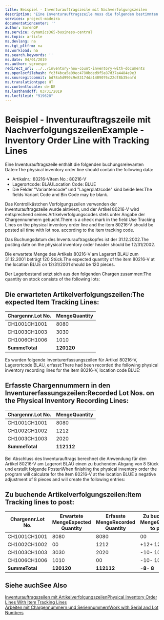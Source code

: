 ```yaml
---
title: Beispiel - Inventurauftragszeile mit Nachverfolgungszeilen
description: 'Eine Inventurauftragszeile muss die folgenden bestimmten Daten enthalten:'
services: project-madeira
documentationcenter: ''
author: SorenGP
ms.service: dynamics365-business-central
ms.topic: article
ms.devlang: na
ms.tgt_pltfrm: na
ms.workload: na
ms.search.keywords: ''
ms.date: 04/01/2019
ms.author: sgroespe
redirect_url: ../../inventory-how-count-inventory-with-documents
ms.openlocfilehash: fc3f4bca5a09ec4780bded9f5e87d37a4484e9e3
ms.sourcegitcommit: bd78a5d990c9e83174da1409076c22df8b35eafd
ms.translationtype: HT
ms.contentlocale: de-DE
ms.lasthandoff: 03/31/2019
ms.locfileid: "919628"
---
```

# <a name="example---inventory-order-line-with-tracking-lines"></a><span data-ttu-id="afef5-103">Beispiel - Inventurauftragszeile mit Nachverfolgungszeilen</span><span class="sxs-lookup"><span data-stu-id="afef5-103">Example - Inventory Order Line with Tracking Lines</span></span>
<span data-ttu-id="afef5-104">Eine Inventurauftragszeile enthält die folgenden buchungsrelevanten Daten:</span><span class="sxs-lookup"><span data-stu-id="afef5-104">The physical inventory order line should contain the following data:</span></span>  

- <span data-ttu-id="afef5-105">Artikelnr.: 80216-V</span><span class="sxs-lookup"><span data-stu-id="afef5-105">Item No.: 80216-V</span></span>  
- <span data-ttu-id="afef5-106">Lagerortcode: BLAU</span><span class="sxs-lookup"><span data-stu-id="afef5-106">Location Code: BLUE</span></span>  
- <span data-ttu-id="afef5-107">Die Felder "Variantencode" und "Lagerplatzcode" sind beide leer.</span><span class="sxs-lookup"><span data-stu-id="afef5-107">The fields Variant Code and Bin Code may be blank.</span></span>  

<span data-ttu-id="afef5-108">Das Kontrollkästchen Verfolgungszeilen verwenden der Inventurauftragszeile wurde aktiviert, und der Artikel 80216-V wird entsprechend seines Artikelverfolgungscodes stets unter Angabe der Chargennummern gebucht.</span><span class="sxs-lookup"><span data-stu-id="afef5-108">There is a check mark in the field Use Tracking Lines on the physical inventory order line and the item 80216-V should be posted all time with lot nos. according to the item tracking code.</span></span>  

<span data-ttu-id="afef5-109">Das Buchungsdatum des Inventurauftragskopfes ist der 31.12.2002.</span><span class="sxs-lookup"><span data-stu-id="afef5-109">The posting date on the physical inventory order header should be 12/31/2002.</span></span>  

<span data-ttu-id="afef5-110">Die erwartete Menge des Artikels 80216-V am Lagerort BLAU zum 31.12.2001 beträgt 120 Stück.</span><span class="sxs-lookup"><span data-stu-id="afef5-110">The expected quantity of the item 80216-V at the location BLUE on 12/31/2001 should be 120 pieces.</span></span>  

<span data-ttu-id="afef5-111">Der Lagerbestand setzt sich aus den folgenden Chargen zusammen:</span><span class="sxs-lookup"><span data-stu-id="afef5-111">The quantity on stock consists of the following lots:</span></span>  

## <a name="the-expected-item-tracking-lines"></a><span data-ttu-id="afef5-112">Die erwarteten Artikelverfolgungszeilen:</span><span class="sxs-lookup"><span data-stu-id="afef5-112">The expected Item Tracking Lines:</span></span>  

|<span data-ttu-id="afef5-113">**Chargennr.**</span><span class="sxs-lookup"><span data-stu-id="afef5-113">**Lot No.**</span></span>|<span data-ttu-id="afef5-114">**Menge**</span><span class="sxs-lookup"><span data-stu-id="afef5-114">**Quantity**</span></span>|  
|-----------------|------------------|  
|<span data-ttu-id="afef5-115">CH1001</span><span class="sxs-lookup"><span data-stu-id="afef5-115">CH1001</span></span>|<span data-ttu-id="afef5-116">80</span><span class="sxs-lookup"><span data-stu-id="afef5-116">80</span></span>|  
|<span data-ttu-id="afef5-117">CH1003</span><span class="sxs-lookup"><span data-stu-id="afef5-117">CH1003</span></span>|<span data-ttu-id="afef5-118">30</span><span class="sxs-lookup"><span data-stu-id="afef5-118">30</span></span>|  
|<span data-ttu-id="afef5-119">CH1006</span><span class="sxs-lookup"><span data-stu-id="afef5-119">CH1006</span></span>|<span data-ttu-id="afef5-120">10</span><span class="sxs-lookup"><span data-stu-id="afef5-120">10</span></span>|  
|<span data-ttu-id="afef5-121">**Summe**</span><span class="sxs-lookup"><span data-stu-id="afef5-121">**Total**</span></span>|<span data-ttu-id="afef5-122">**120**</span><span class="sxs-lookup"><span data-stu-id="afef5-122">**120**</span></span>|  

<span data-ttu-id="afef5-123">Es wurden folgende Inventurerfassungszeilen für Artikel 80216-V, Lagerortcode BLAU, erfasst:</span><span class="sxs-lookup"><span data-stu-id="afef5-123">There had been recorded the following physical inventory recording lines for the item 80216-V, location code BLUE:</span></span>  

## <a name="recorded-lot-nos-on-the-physical-inventory-recording-lines"></a><span data-ttu-id="afef5-124">Erfasste Chargennummern in den Inventurerfassungszeilen:</span><span class="sxs-lookup"><span data-stu-id="afef5-124">Recorded Lot Nos. on the Physical Inventory Recording Lines:</span></span>  

|<span data-ttu-id="afef5-125">**Chargennr.**</span><span class="sxs-lookup"><span data-stu-id="afef5-125">**Lot No.**</span></span>|<span data-ttu-id="afef5-126">**Menge**</span><span class="sxs-lookup"><span data-stu-id="afef5-126">**Quantity**</span></span>|  
|-----------------|------------------|  
|<span data-ttu-id="afef5-127">CH1001</span><span class="sxs-lookup"><span data-stu-id="afef5-127">CH1001</span></span>|<span data-ttu-id="afef5-128">80</span><span class="sxs-lookup"><span data-stu-id="afef5-128">80</span></span>|  
|<span data-ttu-id="afef5-129">CH1002</span><span class="sxs-lookup"><span data-stu-id="afef5-129">CH1002</span></span>|<span data-ttu-id="afef5-130">12</span><span class="sxs-lookup"><span data-stu-id="afef5-130">12</span></span>|  
|<span data-ttu-id="afef5-131">CH1003</span><span class="sxs-lookup"><span data-stu-id="afef5-131">CH1003</span></span>|<span data-ttu-id="afef5-132">20</span><span class="sxs-lookup"><span data-stu-id="afef5-132">20</span></span>|  
|<span data-ttu-id="afef5-133">**Summe**</span><span class="sxs-lookup"><span data-stu-id="afef5-133">**Total**</span></span>|<span data-ttu-id="afef5-134">**112**</span><span class="sxs-lookup"><span data-stu-id="afef5-134">**112**</span></span>|  

<span data-ttu-id="afef5-135">Bei Abschluss des Inventurauftrags berechnet die Anwendung für den Artikel 80216-V am Lagerort BLAU einen zu buchenden Abgang von 8 Stück und erstellt folgende Posten</span><span class="sxs-lookup"><span data-stu-id="afef5-135">When finishing the physical inventory order the program will calculate for the item 80216-V at the location BLUE a negative adjustment of 8 pieces and will create the following entries:</span></span>  

## <a name="item-tracking-lines-to-post"></a><span data-ttu-id="afef5-136">Zu buchende Artikelverfolgungszeilen:</span><span class="sxs-lookup"><span data-stu-id="afef5-136">Item Tracking lines to post:</span></span>  

|<span data-ttu-id="afef5-137">**Chargennr.**</span><span class="sxs-lookup"><span data-stu-id="afef5-137">**Lot No.**</span></span>|<span data-ttu-id="afef5-138">**Erwartete Menge**</span><span class="sxs-lookup"><span data-stu-id="afef5-138">**Expected Quantity**</span></span>|<span data-ttu-id="afef5-139">**Erfasste Menge**</span><span class="sxs-lookup"><span data-stu-id="afef5-139">**Recorded Quantity**</span></span>|<span data-ttu-id="afef5-140">**Zu buchende Menge**</span><span class="sxs-lookup"><span data-stu-id="afef5-140">**Quantity to post**</span></span>|  
|-----------------|---------------------------|---------------------------|--------------------------|  
|<span data-ttu-id="afef5-141">CH1001</span><span class="sxs-lookup"><span data-stu-id="afef5-141">CH1001</span></span>|<span data-ttu-id="afef5-142">80</span><span class="sxs-lookup"><span data-stu-id="afef5-142">80</span></span>|<span data-ttu-id="afef5-143">80</span><span class="sxs-lookup"><span data-stu-id="afef5-143">80</span></span>|<span data-ttu-id="afef5-144">0</span><span class="sxs-lookup"><span data-stu-id="afef5-144">0</span></span>|  
|<span data-ttu-id="afef5-145">CH1002</span><span class="sxs-lookup"><span data-stu-id="afef5-145">CH1002</span></span>|<span data-ttu-id="afef5-146">0</span><span class="sxs-lookup"><span data-stu-id="afef5-146">0</span></span>|<span data-ttu-id="afef5-147">12</span><span class="sxs-lookup"><span data-stu-id="afef5-147">12</span></span>|<span data-ttu-id="afef5-148">+12</span><span class="sxs-lookup"><span data-stu-id="afef5-148">+ 12</span></span>|  
|<span data-ttu-id="afef5-149">CH1003</span><span class="sxs-lookup"><span data-stu-id="afef5-149">CH1003</span></span>|<span data-ttu-id="afef5-150">30</span><span class="sxs-lookup"><span data-stu-id="afef5-150">30</span></span>|<span data-ttu-id="afef5-151">20</span><span class="sxs-lookup"><span data-stu-id="afef5-151">20</span></span>|<span data-ttu-id="afef5-152">-10</span><span class="sxs-lookup"><span data-stu-id="afef5-152">- 10</span></span>|  
|<span data-ttu-id="afef5-153">CH1006</span><span class="sxs-lookup"><span data-stu-id="afef5-153">CH1006</span></span>|<span data-ttu-id="afef5-154">10</span><span class="sxs-lookup"><span data-stu-id="afef5-154">10</span></span>|<span data-ttu-id="afef5-155">0</span><span class="sxs-lookup"><span data-stu-id="afef5-155">0</span></span>|<span data-ttu-id="afef5-156">-10</span><span class="sxs-lookup"><span data-stu-id="afef5-156">- 10</span></span>|  
|<span data-ttu-id="afef5-157">**Summe**</span><span class="sxs-lookup"><span data-stu-id="afef5-157">**Total**</span></span>|<span data-ttu-id="afef5-158">**120**</span><span class="sxs-lookup"><span data-stu-id="afef5-158">**120**</span></span>|<span data-ttu-id="afef5-159">**112**</span><span class="sxs-lookup"><span data-stu-id="afef5-159">**112**</span></span>|<span data-ttu-id="afef5-160">**-8**</span><span class="sxs-lookup"><span data-stu-id="afef5-160">**- 8**</span></span>|  

## <a name="see-also"></a><span data-ttu-id="afef5-161">Siehe auch</span><span class="sxs-lookup"><span data-stu-id="afef5-161">See Also</span></span>  
 [<span data-ttu-id="afef5-162">Inventurauftragszeilen mit Artikelverfolgungszeilen</span><span class="sxs-lookup"><span data-stu-id="afef5-162">Physical Inventory Order Lines With Item Tracking Lines</span></span>](physical-inventory-order-lines-with-item-tracking-lines.md)  
 [<span data-ttu-id="afef5-163">Arbeiten mit Chargennummern und Seriennummern</span><span class="sxs-lookup"><span data-stu-id="afef5-163">Work with Serial and Lot Numbers</span></span>](../../inventory-how-work-item-tracking.md)
